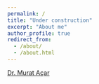 ```yaml
---
permalink: /
title: "Under construction"
excerpt: "About me"
author_profile: true
redirect_from: 
  - /about/
  - /about.html
---
```


<script src="https://platform.linkedin.com/badges/js/profile.js" async defer type="text/javascript"></script>
<div class="badge-base LI-profile-badge" data-locale="en_US" data-size="large" data-theme="dark" data-type="HORIZONTAL" data-vanity="muratacar" data-version="v1">
<a class="badge-base__link LI-simple-link" href="https://tr.linkedin.com/in/muratacar?trk=profile-badge">Dr. Murat Açar</a></div>
